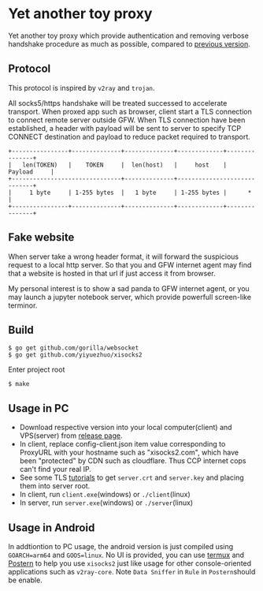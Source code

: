 # Yet another toy proxy

Yet another toy proxy which provide authentication and removing verbose handshake procedure as much as possible, compared to [previous version](https://github.com/yiyuezhuo/xisocksGo).

## Protocol

This protocol is inspired by `v2ray` and `trojan`.

All socks5/https handshake will be treated successed to accelerate
transport. When proxed app such as browser, client start a TLS connection to
connect remote server outside GFW. When TLS connection have been established, 
a header with payload will be sent to server to specify TCP CONNECT destination 
and payload to reduce packet required to transport.

```
+----------------+--------------+--------------+-------------+---------------+
|   len(TOKEN)   |    TOKEN     |  len(host)   |     host    |   Payload     |
+-------------------------------+--------------+-----------------------------+
|     1 byte     | 1-255 bytes  |   1 byte     | 1-255 bytes |      *        |
+----------------+--------------+--------------+-------------+---------------+
```

## Fake website

When server take a wrong header format, it will forward the suspicious request to a local http server.
So that you and GFW internet agent may find that a website is hosted in that url if just access it from browser.

My personal interest is to show a sad panda to GFW internet agent, or you may launch a jupyter notebook server,
which provide powerfull screen-like terminor.

## Build

```
$ go get github.com/gorilla/websocket
$ go get github.com/yiyuezhuo/xisocks2
```

Enter project root

```
$ make
```

## Usage in PC

* Download respective version into your local computer(client) and VPS(server) from [release page](https://github.com/yiyuezhuo/xisocks2/releases).
* In client, replace config-client.json item value corresponding to ProxyURL with your hostname such as "xisocks2.com", which have been "protected" by CDN such as cloudflare. Thus CCP internet cops can't find your real IP. 
* See some TLS [tutorials](https://guide.v2fly.org/en_US/advanced/tls.html#register-a-domain) to get `server.crt` and `server.key` and placing them into server root.
* In client, run `client.exe`(windows) or `./client`(linux)
* In server, run `server.exe`(windows) or `./server`(linux)

## Usage in Android

In addtiontion to PC usage, the android version is just compiled using `GOARCH=arm64` and `GOOS=linux`. 
No UI is provided, you can use 
[termux](https://play.google.com/store/apps/details?id=com.termux&hl=en_US) 
and 
[Postern](https://play.google.com/store/apps/details?id=com.tunnelworkshop.postern&hl=en_US)
to help you use `xisocks2` just like usage for other console-oriented applications such as `v2ray-core`. Note `Data Sniffer` in `Rule` in `Postern`should be enable.